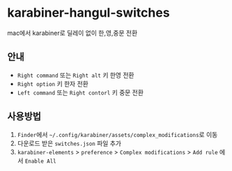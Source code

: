 # karabiner-hangul-switches
mac에서 karabiner로 딜레이 없이 한,영,중문 전환

## 안내
- `Right command` 또는 `Right alt` 키 한영 전환
- `Right option` 키 한자 전환
- `Left command` 또는 `Right contorl` 키 중문 전환

## 사용방법
1. `Finder`에서 `~/.config/karabiner/assets/complex_modifications`로 이동
2. 다운로드 받은 `switches.json` 파일 추가
3. `karabiner-elements` > `preference` > `Complex modifications` > `Add rule` 에서 `Enable All`
